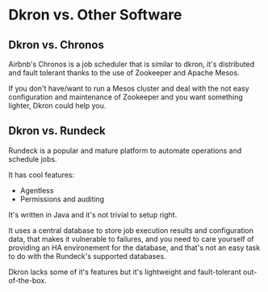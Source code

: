 # Dkron vs. Other Software

## Dkron vs. Chronos

Airbnb's Chronos is a job scheduler that is similar to dkron, it's distributed and fault tolerant thanks to the use of Zookeeper and Apache Mesos.

If you don't have/want to run a Mesos cluster and deal with the not easy configuration and maintenance of Zookeeper and you want something lighter, Dkron could help you.

## Dkron vs. Rundeck

Rundeck is a popular and mature platform to automate operations and schedule jobs.

It has cool features:

- Agentless
- Permissions and auditing

It's written in Java and it's not trivial to setup right.

It uses a central database to store job execution results and configuration data, that makes it vulnerable to failures, and you need to care yourself of providing an HA environement for the database, and that's not an easy task to do with the Rundeck's supported databases.

Dkron lacks some of it's features but it's lightweight and fault-tolerant out-of-the-box.
